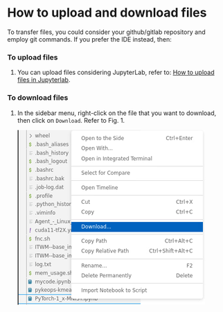 # How to upload and download files

To transfer files, you could consider your github/gitlab repository and employ git commands. If you prefer the IDE instead, then:

### To upload files

1. You can upload files considering JupyterLab, refer to: [How to upload files in Jupyterlab](../jupyterlab-file-transfer/jupyterlab-file-transfer.md).


### To download files

1. In the sidebar menu, right-click on the file that you want to download, then click on `Download`. Refer to Fig. 1.

    ![code-server-file-transfer-1](images/code-server-file-transfer-1.png)
